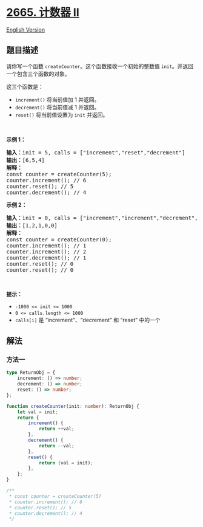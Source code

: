 # [2665. 计数器 II](https://leetcode.cn/problems/counter-ii)

[English Version](/solution/2600-2699/2665.Counter%20II/README_EN.md)

## 题目描述

<!-- 这里写题目描述 -->

<p>请你写一个函数&nbsp;<code>createCounter</code>。这个函数接收一个初始的整数值 <code>init</code>。并返回一个包含三个函数的对象。</p>

<p>这三个函数是：</p>

<ul>
	<li><code>increment()</code>&nbsp;将当前值加 1 并返回。</li>
	<li><code>decrement()</code>&nbsp;将当前值减 1 并返回。</li>
	<li><code>reset()</code>&nbsp;将当前值设置为 <code>init</code> 并返回。</li>
</ul>

<p>&nbsp;</p>

<p><strong class="example">示例 1：</strong></p>

<pre>
<strong>输入：</strong>init = 5, calls = ["increment","reset","decrement"]
<strong>输出：</strong>[6,5,4]
<strong>解释：</strong>
const counter = createCounter(5);
counter.increment(); // 6
counter.reset(); // 5
counter.decrement(); // 4
</pre>

<p><strong class="example">示例 2：</strong></p>

<pre>
<strong>输入：</strong>init = 0, calls = ["increment","increment","decrement","reset","reset"]
<strong>输出：</strong>[1,2,1,0,0]
<strong>解释：</strong>
const counter = createCounter(0);
counter.increment(); // 1
counter.increment(); // 2
counter.decrement(); // 1
counter.reset(); // 0
counter.reset(); // 0
</pre>

<p>&nbsp;</p>

<p><strong>提示：</strong></p>

<ul>
	<li><code>-1000 &lt;= init &lt;= 1000</code></li>
	<li><code>0 &lt;= calls.length &lt;= 1000</code></li>
	<li><code>calls[i]</code> 是 “increment”、“decrement” 和 “reset” 中的一个</li>
</ul>

## 解法

### 方法一

<!-- tabs:start -->

```ts
type ReturnObj = {
    increment: () => number;
    decrement: () => number;
    reset: () => number;
};

function createCounter(init: number): ReturnObj {
    let val = init;
    return {
        increment() {
            return ++val;
        },
        decrement() {
            return --val;
        },
        reset() {
            return (val = init);
        },
    };
}

/**
 * const counter = createCounter(5)
 * counter.increment(); // 6
 * counter.reset(); // 5
 * counter.decrement(); // 4
 */
```

<!-- tabs:end -->

<!-- end -->
